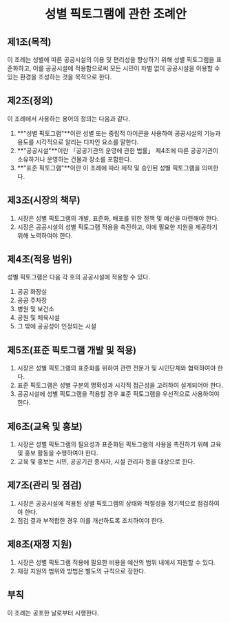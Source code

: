 <div align="center">
  
# 성별 픽토그램에 관한 조례안

</div>

## 제1조(목적)
이 조례는 성별에 따른 공공시설의 이용 및 편리성을 향상하기 위해 성별 픽토그램을 표준화하고, 이를 공공시설에 적용함으로써 모든 시민이 차별 없이 공공시설을 이용할 수 있는 환경을 조성하는 것을 목적으로 한다.

## 제2조(정의)
이 조례에서 사용하는 용어의 정의는 다음과 같다.
1. **"성별 픽토그램"**이란 성별 또는 중립적 아이콘을 사용하여 공공시설의 기능과 용도를 시각적으로 알리는 디자인 요소를 말한다.
2. **"공공시설"**이란 「공공기관의 운영에 관한 법률」 제4조에 따른 공공기관이 소유하거나 운영하는 건물과 장소를 포함한다.
3. **"표준 픽토그램"**이란 이 조례에 따라 제작 및 승인된 성별 픽토그램을 의미한다.

## 제3조(시장의 책무)
1. 시장은 성별 픽토그램의 개발, 표준화, 배포를 위한 정책 및 예산을 마련해야 한다.  
2. 시장은 공공시설의 성별 픽토그램 적용을 촉진하고, 이에 필요한 지원을 제공하기 위해 노력하여야 한다.

## 제4조(적용 범위)
성별 픽토그램은 다음 각 호의 공공시설에 적용할 수 있다.
1. 공공 화장실
2. 공공 주차장
3. 병원 및 보건소
4. 공원 및 체육시설
5. 그 밖에 공공성이 인정되는 시설

## 제5조(표준 픽토그램 개발 및 적용)
1. 시장은 성별 픽토그램의 표준화를 위하여 관련 전문가 및 시민단체와 협력하여야 한다.  
2. 표준 픽토그램은 성별 구분의 명확성과 시각적 접근성을 고려하여 설계되어야 한다.  
3. 공공시설에 성별 픽토그램을 적용할 경우 표준 픽토그램을 우선적으로 사용하여야 한다.

## 제6조(교육 및 홍보)
1. 시장은 성별 픽토그램의 필요성과 표준화된 픽토그램의 사용을 촉진하기 위해 교육 및 홍보 활동을 수행하여야 한다.  
2. 교육 및 홍보는 시민, 공공기관 종사자, 시설 관리자 등을 대상으로 한다.

## 제7조(관리 및 점검)
1. 시장은 공공시설에 적용된 성별 픽토그램의 상태와 적절성을 정기적으로 점검하여야 한다.  
2. 점검 결과 부적합한 경우 이를 개선하도록 조치하여야 한다.

## 제8조(재정 지원)
1. 시장은 성별 픽토그램 적용에 필요한 비용을 예산의 범위 내에서 지원할 수 있다.  
2. 재정 지원의 범위와 방법은 별도의 규칙으로 정한다.

## 부칙
이 조례는 공포한 날로부터 시행한다.
